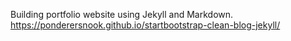 Building portfolio website using Jekyll and Markdown.
https://ponderersnook.github.io/startbootstrap-clean-blog-jekyll/

